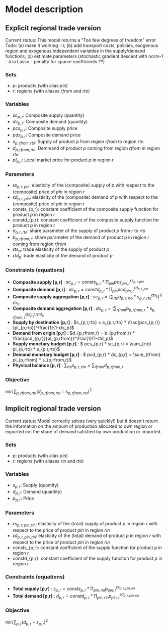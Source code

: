 # Model description 

## Explicit regional trade version

Current status: This model returns a "Too few degrees of freedom" error
Todo: (a) make it working :-); (b) add transport costs, policies, exogenous region and exogenous independent variables in the supply/demand functions; (c) estimate parameters (stochastic gradient descent with norm-1 - à la Lasso - penalty for sparce coefficients ??)

### Sets
- $p$: products (with alias $pin$)
- $r$: regions (with aliases $rfrom$ and $rto$)

### Variables
- $sc_{p,r}$: Composite supply (quantity)
- $dc_{p,r}$: Composite demand (quantity)
- $pcs_{p,r}$: Composite supply price
- $pds_{p,r}$: Composite demand price
- $s_{p,rfrom,rto}$: Supply of product $p$ from region $rfrom$ to region $rto$
- $d_{p,rfrom,rto}$: Demmand of product $p$ coming from region $rfrom$ in region $rto$
- $pl_{p,r}$: Local market price for product $p$ in region $r$

### Parameters
- $ϵs_{p,r,pin}$: elasticity of the (composite) supply of $p$ with respect to the (composite) price of $pin$ in region $r$
- $ϵd_{p,r,pin}$: elasticity of the (composite) demand of $p$ with respect to the (composite) price of $pin$ in region $r$
- consts_{p,r}: constant coefficient of the composite supply function for product $p$ in region $r$
- constd_{p,r}: constant coefficient of the composite supply function for product $p$ in region $r$
- $a_{p,r,rto}$: share parameter of the supply of product $p$ from $r$ to $rto$
- $b_{p,rfrom,r}$: share parameter of the demand of product p in region $r$ coming from region $rfrom$
- $ϵts_p$: trade elasticity of the supply of product $p$ 
- $ϵtd_p$: trade elasticity of the demand of product $p$

### Constraints (equations)
- **Composite supply [p,r]** : $sc_{p,r} = consts_{p,r} * \prod_{pin} pcs_{pin,r}^{ϵs_{p,r,pin}}$
- **Composite demand [p,r]** : $dc_{p,r} = constd_{p,r} * \prod_{pin} pcd_{pin,r}^{ϵd_{p,r,pin}}$
- **Composite supply aggregation [p,r]** : $sc_{p,r} =  (\sum_{rto} a_{p,r,rto}* s_{p,r,rto}^{ϵts_p})^{1/ϵts_p}$
- **Composite demand aggregation [p,r]** : $dc_{p,r} =  (\sum_{rfrom} b_{p,rfrom,r}* s_{p,rfrom,r}^{ϵtd_p})^{1/ϵtd_p}$
- **Supply by destination [p,r]** : $s_{p,r,rto} =  a_{p,r,rto} * \frac{pcs_{p,r}}{pl_{p,rto}}^\frac{1}{1-ϵts_p}$
- **Demand from origin [p,r]** : $d_{p,rfrom,r} =  b_{p,rfrom,r} * \frac{pcd_{p,r}}{pl_{p,rfrom}}^\frac{1}{1-ϵtd_p}$
- **Supply monetary budget [p,r]** : $ pcs_{p,r} * sc_{p,r}  =  \sum_{rto} pl_{p,rto} * s_{p,r,rto}$
- **Demand monetary budget [p,r]** : $ pcd_{p,r} * dc_{p,r}  =  \sum_{rfrom} pl_{p,rfrom} * s_{p,rfrom,r}$
- **Physical balance [p, r]** :  $\sum_{rto} s_{p,r,rto} =  \sum_{rfrom} d_{p,rfrom,r}$

### Objective
$\min \sum_{p,rfrom,rto} (d_{p,rfrom,rto} - s_{p,rfrom,rto})^2$


## Implicit regional trade version

Current status: Model correctly solves (very quickly!) but it doesn't return the information on the amount of production allocated to own region or exported not the share of demand satisfied by own production or imported.

### Sets
- $p$: products (with alias $pin$)
- $r$: regions (with aliases $rin$ and $rto$)

### Variables
- $s_{p,r}$: Supply (quantity)
- $d_{p,r}$: Demand (quantity)
- $p_{p,r}$: Price


### Parameters
- $ϵs_{p,r,pin,rin}$: elasticity of the (total) supply of product $p$ in region $r$ with respect to the price of product $pin$ in region $rin$
- $ϵd_{p,r,pin,rin}$: elasticity of the (total) demand of product $p$ in region $r$ with respect to the price of product $pin$ in region $rin$
- consts_{p,r}: constant coefficient of the supply function for product $p$ in region $r$
- constd_{p,r}: constant coefficient of the supply function for product $p$ in region $r$


### Constraints (equations)
- **Total supply [p,r]** : $s_{p,r} = consts_{p,r} * \prod_{pin,rin} p_{pin,r}^{ϵs_{p,r,pin,rin}}$
- **Total demand [p,r]** : $d_{p,r} = constd_{p,r} * \prod_{pin,rin} p_{pin,r}^{ϵd_{p,r,pin,rin}}$

### Objective
$\min \sum_{p,r} (d_{p,r} - s_{p,r})^2$